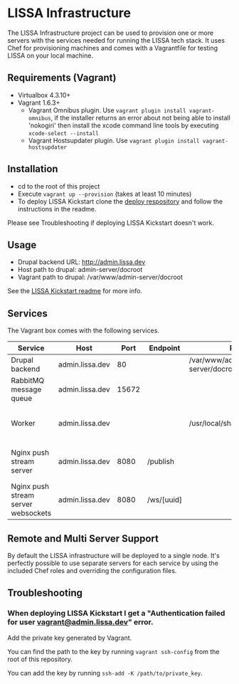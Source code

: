 # LISSA Infrastructure

The LISSA Infrastructure project can be used to provision one or more servers
with the services needed for running the LISSA tech stack. It uses Chef for
provisioning machines and comes with a Vagrantfile for testing LISSA on your
local machine.

## Requirements (Vagrant)

- Virtualbox 4.3.10+
- Vagrant 1.6.3+
    - Vagrant Omnibus plugin. Use `vagrant plugin install vagrant-omnibus`, if
      the installer returns an error about not being able to install 'nokogiri'
      then install the xcode command line tools by executing `xcode-select --install`
    - Vagrant Hostsupdater plugin. Use `vagrant plugin install vagrant-hostsupdater`

## Installation

- cd to the root of this project
- Execute `vagrant up --provision` (takes at least 10 minutes)
- To deploy LISSA Kickstart clone the [deploy respository](https://github.com/oneagency/lissa_deploy)
  and follow the instructions in the readme.

Please see Troubleshooting if deploying LISSA Kickstart doesn't work.

## Usage

- Drupal backend URL: http://admin.lissa.dev
- Host path to drupal: admin-server/docroot
- Vagrant path to drupal: /var/www/admin-server/docroot

See the [LISSA Kickstart readme](https://github.com/ONEAgency/lissa_kickstart/blob/8.0.x/README.md) for more info.

## Services

The Vagrant box comes with the following services.

| Service | Host | Port | Endpoint | Path | Credentials | Info |
|---------|------|------|----------|------|-------------|------|
| Drupal backend | admin.lissa.dev | 80 || /var/www/admin-server/docroot | admin:admin ||
| RabbitMQ message queue | admin.lissa.dev | 15672 ||| guest:guest ||
| Worker | admin.lissa.dev ||| /usr/local/share/lissa_worker || PHP script running from /usr/share/workerusing supervisord |
| Nginx push stream server | admin.lissa.dev | 8080 | /publish ||| Accepts notifications to be sent to the websocket connections. |
| Nginx push stream server websockets | admin.lissa.dev| 8080 | /ws/[uuid] ||| Websocket connection, uuid maps to the event node's uuid |

## Remote and Multi Server Support

By default the LISSA infrastructure will be deployed to a single node. It's perfectly possible to use separate servers for each service by using the included Chef roles and overriding the configuration files.

## Troubleshooting

### When deploying LISSA Kickstart I get a "Authentication failed for user vagrant@admin.lissa.dev" error.

Add the private key generated by Vagrant.

You can find the path to the key by running `vagrant ssh-config` from the root
of this repository.

You can add the key by running `ssh-add -K /path/to/private_key`.
